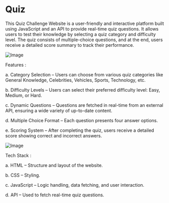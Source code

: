 # Quiz
This Quiz Challenge Website is a user-friendly and interactive platform built using JavaScript and an API to provide real-time quiz questions. It allows users to test their knowledge by selecting a quiz category and difficulty level. The quiz consists of multiple-choice questions, and at the end, users receive a detailed score summary to track their performance.



![Image](https://github.com/user-attachments/assets/fd39b2fc-1b59-4401-8b5d-933b7c08e9d2)



Features : 

a. Category Selection – Users can choose from various quiz categories like General Knowledge, Celebrities, Vehicles, Sports, Technology, etc.

b. Difficulty Levels – Users can select their preferred difficulty level: Easy, Medium, or Hard.

c. Dynamic Questions – Questions are fetched in real-time from an external API, ensuring a wide variety of up-to-date content.

d. Multiple Choice Format – Each question presents four answer options.

e. Scoring System – After completing the quiz, users receive a detailed score showing correct and incorrect answers.



![Image](https://github.com/user-attachments/assets/8bceb648-9ffc-4765-a779-88197d800e64)



 Tech Stack : 
 
a. HTML – Structure and layout of the website.

b. CSS – Styling.

c. JavaScript – Logic handling, data fetching, and user interaction.

d. API – Used to fetch real-time quiz questions.
